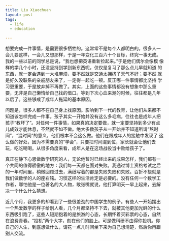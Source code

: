 ```yaml
---
title: Liu Xiaochuan
layout: post
tags:
  - life
  - education

---
```



想要完成一件事情，是需要很多牺牲的。这常常不是每个人都明白的。很多人一
会儿要这样，一会儿又想那样，于是一年变化三百六十个目标，终究一事无成。
我的一些以前的同学总是说，“我也想把英语重新捡起来。”于是他们偶尔会像模
像样的学几个小时，还没坚持到学到新东西呢，仅仅是复习了那么点儿早就知道
的东西，就一定会遇到一大堆麻烦，要不然就是交通太拥挤了天气不好；要不然
就是好久没联系的亲戚朋友来了，一定得一起吃一顿。反正哪一件事情都比坚持
学习更重要，于是放弃掉不再做了。其实，上面的这些事情都没有想象中那么重
要，无非是自己懒惰给自己找的借口。等到下次心血来潮的时候，往往都是几年
以后了。这些够成了成年人拖延的基本原因。

问题是，很多人都不在自己身上找原因。影响到下一代的教育，让他们从来都不
知道该怎样完成一件事。孩子其实一开始并没有这么多毛病，往往也是成年人把
孩子“教坏了”。对任何一件事情，如果真的决定要做，就一定要坚持到多少有点
儿成效才能休息，不然就不如不做。绝大多数孩子从一开始并不知道所谓“熬时
间”，“混时间”的意义，他们根本不会这么做。他们在跟成年人的接触中发现了
这么做的好处，因为不需要真的“学会”，只要把时间混到位，家长就会让他们去
玩，吃吃喝喝。从很多角度来看，成年人是在这场战役当中败给孩子了。



真正在静下心思做数学研究的人，无论他暂时已经出来的成果怎样，我们都有一
个共同的值得骄傲的地方：我们每一天都在面对失败。我通过博士资格考试之后
的一年时间里，稍微回顾过去，满纸写着的都是失败失败和失败。百折不挠就是
我们做数学的人的座右铭。习惯这样的生活肯定是必要的。没有任何一个数学工
作者，哪怕他是一位著名的大人物，敢张嘴就说，他打算明天一早上起来，去解
决一个什么什么猜想。


近几个月，我更多的却看到了一些很差劲的中国学生的例子。有些人一开始摆出
一个热爱数学的样子给别人看，几个月都坚持不下去，就被其他更加光鲜的什么
东西吸引跑了，这些人短期抱着的是旅游的心态，长期怀着买彩票的心态，自然
在浪费青春。“投机”两个大字，刻在他们的脸上。可是做科研不由得你投机。你
自己的人生，到底想做什么，请花一点儿时间坐下来为自己想清楚，然后你再跟
别人交流。
